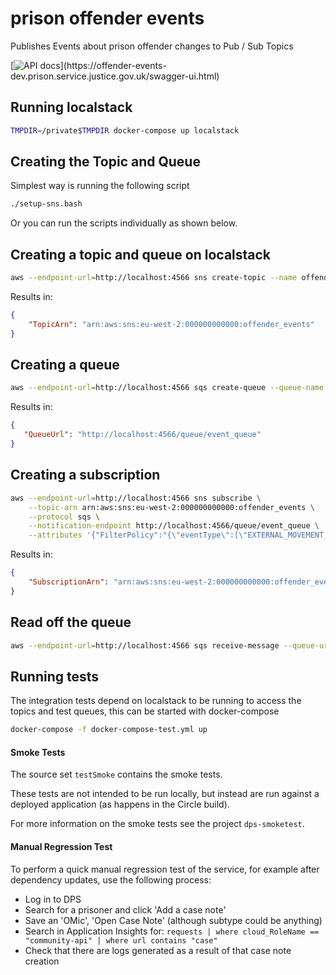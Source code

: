 # prison offender events
Publishes Events about prison offender changes to Pub / Sub Topics

[![API docs](https://img.shields.io/badge/API_docs_(needs_VPN)-view-85EA2D.svg?logo=swagger)](https://offender-events-dev.prison.service.justice.gov.uk/swagger-ui.html)


## Running localstack
```bash
TMPDIR=/private$TMPDIR docker-compose up localstack
```

## Creating the Topic and Queue
Simplest way is running the following script
```bash
./setup-sns.bash
```

Or you can run the scripts individually as shown below.

## Creating a topic and queue on localstack

```bash
aws --endpoint-url=http://localhost:4566 sns create-topic --name offender_events
```

Results in:
```json
{
    "TopicArn": "arn:aws:sns:eu-west-2:000000000000:offender_events"
}

```

## Creating a queue
```bash
aws --endpoint-url=http://localhost:4566 sqs create-queue --queue-name event_queue
```

Results in:
```json
{
   "QueueUrl": "http://localhost:4566/queue/event_queue"
}
```

## Creating a subscription
```bash
aws --endpoint-url=http://localhost:4566 sns subscribe \
    --topic-arn arn:aws:sns:eu-west-2:000000000000:offender_events \
    --protocol sqs \
    --notification-endpoint http://localhost:4566/queue/event_queue \
    --attributes '{"FilterPolicy":"{\"eventType\":[\"EXTERNAL_MOVEMENT_RECORD-INSERTED\", \"BOOKING_NUMBER-CHANGED\"]}"}'
```

Results in:
```json
{
    "SubscriptionArn": "arn:aws:sns:eu-west-2:000000000000:offender_events:074545bd-393c-4a43-ad62-95b1809534f0"
}
```

## Read off the queue
```bash
aws --endpoint-url=http://localhost:4566 sqs receive-message --queue-url http://localhost:4566/queue/event_queue
```

## Running tests
The integration tests depend on localstack to be running to access the topics and test queues, this can be started with docker-compose

```bash
docker-compose -f docker-compose-test.yml up
```

#### Smoke Tests

The source set `testSmoke` contains the smoke tests.

These tests are not intended to be run locally, but instead are run against a deployed application (as happens in the Circle build).

For more information on the smoke tests see the project `dps-smoketest`.

#### Manual Regression Test

To perform a quick manual regression test of the service, for example after dependency updates, use the following process:

- Log in to DPS
- Search for a prisoner and click 'Add a case note'
- Save an 'OMic', 'Open Case Note' (although subtype could be anything)
- Search in Application Insights for: `requests | where cloud_RoleName == "community-api" | where url contains "case"`
- Check that there are logs generated as a result of that case note creation

